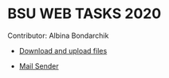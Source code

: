 # BSU WEB TASKS 2020
Contributor: Albina Bondarchik

+ [Download and upload files](./DownloadUploadFiles/src/main/java/com/jcg/servlet)

+ [Mail Sender](./MailSender/src/main/java/by/bsu/mailsender)
